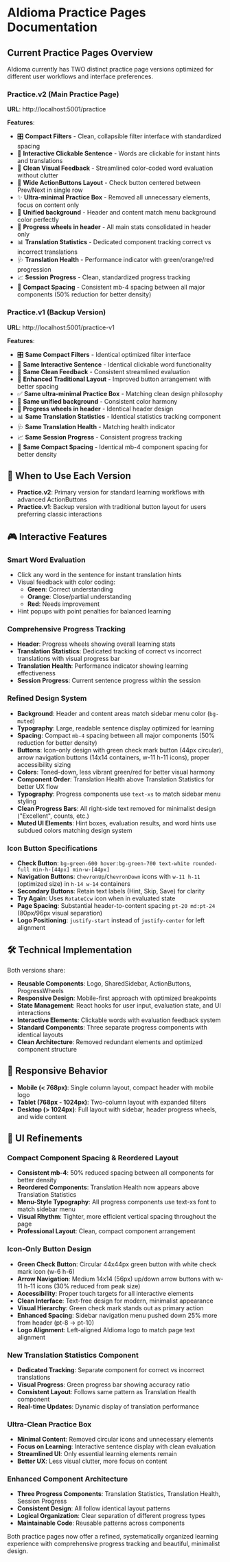 # AIdioma Practice Pages Documentation

## Current Practice Pages Overview

AIdioma currently has TWO distinct practice page versions optimized for different user workflows and interface preferences.

### **Practice.v2 (Main Practice Page)**
**URL**: http://localhost:5001/practice

**Features**:
- 🎛️ **Compact Filters** - Clean, collapsible filter interface with standardized spacing
- 📝 **Interactive Clickable Sentence** - Words are clickable for instant hints and translations
- 🎨 **Clean Visual Feedback** - Streamlined color-coded word evaluation without clutter
- 🔘 **Wide ActionButtons Layout** - Check button centered between Prev/Next in single row
- ✨ **Ultra-minimal Practice Box** - Removed all unnecessary elements, focus on content only
- 🎨 **Unified background** - Header and content match menu background color perfectly
- 🎯 **Progress wheels in header** - All main stats consolidated in header only
- 📊 **Translation Statistics** - Dedicated component tracking correct vs incorrect translations
- 🩺 **Translation Health** - Performance indicator with green/orange/red progression
- 📈 **Session Progress** - Clean, standardized progress tracking
- 📏 **Compact Spacing** - Consistent mb-4 spacing between all major components (50% reduction for better density)

### **Practice.v1 (Backup Version)**
**URL**: http://localhost:5001/practice-v1

**Features**:
- 🎛️ **Same Compact Filters** - Identical optimized filter interface
- 📝 **Same Interactive Sentence** - Identical clickable word functionality
- 🎨 **Same Clean Feedback** - Consistent streamlined evaluation
- 🔘 **Enhanced Traditional Layout** - Improved button arrangement with better spacing
- ✅ **Same ultra-minimal Practice Box** - Matching clean design philosophy
- 🎨 **Same unified background** - Consistent color harmony
- 🎯 **Progress wheels in header** - Identical header design
- 📊 **Same Translation Statistics** - Identical statistics tracking component
- 🩺 **Same Translation Health** - Matching health indicator
- 📈 **Same Session Progress** - Consistent progress tracking
- 📏 **Same Compact Spacing** - Identical mb-4 component spacing for better density

## 🔄 When to Use Each Version

- **Practice.v2**: Primary version for standard learning workflows with advanced ActionButtons
- **Practice.v1**: Backup version with traditional button layout for users preferring classic interactions

## 🎮 Interactive Features

### **Smart Word Evaluation**
- Click any word in the sentence for instant translation hints
- Visual feedback with color coding:
  - **Green**: Correct understanding
  - **Orange**: Close/partial understanding  
  - **Red**: Needs improvement
- Hint popups with point penalties for balanced learning

### **Comprehensive Progress Tracking**
- **Header**: Progress wheels showing overall learning stats
- **Translation Statistics**: Dedicated tracking of correct vs incorrect translations with visual progress bar
- **Translation Health**: Performance indicator showing learning effectiveness
- **Session Progress**: Current sentence progress within the session

### **Refined Design System**
- **Background**: Header and content areas match sidebar menu color (`bg-muted`)
- **Typography**: Large, readable sentence display optimized for learning
- **Spacing**: Compact `mb-4` spacing between all major components (50% reduction for better density)
- **Buttons**: Icon-only design with green check mark button (44px circular), arrow navigation buttons (14x14 containers, w-11 h-11 icons), proper accessibility sizing
- **Colors**: Toned-down, less vibrant green/red for better visual harmony
- **Component Order**: Translation Health above Translation Statistics for better UX flow
- **Typography**: Progress components use `text-xs` to match sidebar menu styling
- **Clean Progress Bars**: All right-side text removed for minimalist design ("Excellent", counts, etc.)
- **Muted UI Elements**: Hint boxes, evaluation results, and word hints use subdued colors matching design system

### **Icon Button Specifications**
- **Check Button**: `bg-green-600 hover:bg-green-700 text-white rounded-full min-h-[44px] min-w-[44px]`
- **Navigation Buttons**: `ChevronUp`/`ChevronDown` icons with `w-11 h-11` (optimized size) in `h-14 w-14` containers
- **Secondary Buttons**: Retain text labels (Hint, Skip, Save) for clarity
- **Try Again**: Uses `RotateCcw` icon when in evaluated state
- **Page Spacing**: Substantial header-to-content spacing `pt-20 md:pt-24` (80px/96px visual separation)
- **Logo Positioning**: `justify-start` instead of `justify-center` for left alignment

## 🛠️ Technical Implementation

Both versions share:
- **Reusable Components**: Logo, SharedSidebar, ActionButtons, ProgressWheels
- **Responsive Design**: Mobile-first approach with optimized breakpoints
- **State Management**: React hooks for user input, evaluation state, and UI interactions
- **Interactive Elements**: Clickable words with evaluation feedback system
- **Standard Components**: Three separate progress components with identical layouts
- **Clean Architecture**: Removed redundant elements and optimized component structure

## 📱 Responsive Behavior

- **Mobile (< 768px)**: Single column layout, compact header with mobile logo
- **Tablet (768px - 1024px)**: Two-column layout with expanded filters
- **Desktop (> 1024px)**: Full layout with sidebar, header progress wheels, and wide content

## 🎨 UI Refinements

### **Compact Component Spacing & Reordered Layout**
- **Consistent mb-4**: 50% reduced spacing between all components for better density
- **Reordered Components**: Translation Health now appears above Translation Statistics
- **Menu-Style Typography**: All progress components use text-xs font to match sidebar menu
- **Visual Rhythm**: Tighter, more efficient vertical spacing throughout the page
- **Professional Layout**: Clean, compact component arrangement

### **Icon-Only Button Design**
- **Green Check Button**: Circular 44x44px green button with white check mark icon (w-6 h-6)
- **Arrow Navigation**: Medium 14x14 (56px) up/down arrow buttons with w-11 h-11 icons (30% reduced from peak size)
- **Accessibility**: Proper touch targets for all interactive elements
- **Clean Interface**: Text-free design for modern, minimalist appearance
- **Visual Hierarchy**: Green check mark stands out as primary action
- **Enhanced Spacing**: Sidebar navigation menu pushed down 25% more from header (pt-8 -> pt-10)
- **Logo Alignment**: Left-aligned AIdioma logo to match page text alignment

### **New Translation Statistics Component**
- **Dedicated Tracking**: Separate component for correct vs incorrect translations
- **Visual Progress**: Green progress bar showing accuracy ratio
- **Consistent Layout**: Follows same pattern as Translation Health component
- **Real-time Updates**: Dynamic display of translation performance

### **Ultra-Clean Practice Box**
- **Minimal Content**: Removed circular icons and unnecessary elements
- **Focus on Learning**: Interactive sentence display with clean evaluation
- **Streamlined UI**: Only essential learning elements remain
- **Better UX**: Less visual clutter, more focus on content

### **Enhanced Component Architecture**
- **Three Progress Components**: Translation Statistics, Translation Health, Session Progress
- **Consistent Design**: All follow identical layout patterns
- **Logical Organization**: Clear separation of different progress types
- **Maintainable Code**: Reusable patterns across components

Both practice pages now offer a refined, systematically organized learning experience with comprehensive progress tracking and beautiful, minimalist design. 